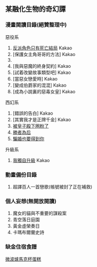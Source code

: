 ## 某融化生物的奇幻譚

### 漫畫閱讀目錄(絕贊整理中)

惡役系
1. [反派角色只有死亡結局](https://manwa.me/book/7154) Kakao
2. [保護女主角哥哥的方法] Kakao
3. 
4. [我與惡魔的終身契約] Kakao
5. [試着改變故事類型吧] Kakao
6. [當惡女戀愛時] Kakao
7. [變成伯爵家的混混] Kakao
8. [成為小說裏的惡毒女皇] Kakao

西幻系
1. [錯誤的告白] Kakao
2. [其實我才是正牌千金] Kakao
3. [被皇子殿下圈粉了](https://www.cocomanga.com/17520/)
4. [勝者為后](https://www.cocomanga.com/20340/)
5. [騙婚也要得到你](https://www.cocomanga.com/17717/)

升級系
1. [我獨自升級](https://www.webmota.com/comic/chapter/woduzishengji-duburedicestudio_e/0_155.html) Kakao

### 動畫備份目錄
1. 超譯百人一首戀歌(帳號被封了正在補救)

### 個人妄想(無開放閱讀)
1. 魔女的貓與不重要的謀殺案
2. 青空落日庭園
3. 黃金虛榮奏日
4. 卡瑪布爾蘭史詩

### 缺金住宿食譜
[微波爐馬克杯蛋糕](https://github.com/kgmsb/kgmsb.github.io/blob/main/cupcake.md)

